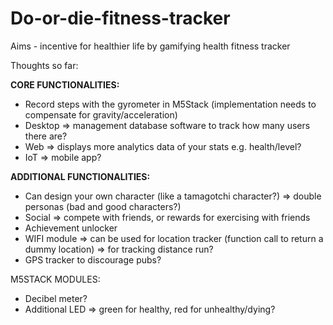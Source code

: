 # Do-or-die-fitness-tracker

Aims - incentive for healthier life by gamifying health fitness tracker

Thoughts so far:

**CORE FUNCTIONALITIES:**
* Record steps with the gyrometer in M5Stack (implementation needs to compensate for gravity/acceleration)
* Desktop => management database software to track how many users there are?
* Web => displays more analytics data of your stats e.g. health/level?
* IoT => mobile app?

**ADDITIONAL FUNCTIONALITIES:**
* Can design your own character (like a tamagotchi character?) => double personas (bad and good characters?)
* Social => compete with friends, or rewards for exercising with friends
* Achievement unlocker
* WIFI module => can be used for location tracker (function call to return a dummy location) => for tracking distance run?
* GPS tracker to discourage pubs?
  
M5STACK MODULES:
* Decibel meter?
* Additional LED => green for healthy, red for unhealthy/dying?
